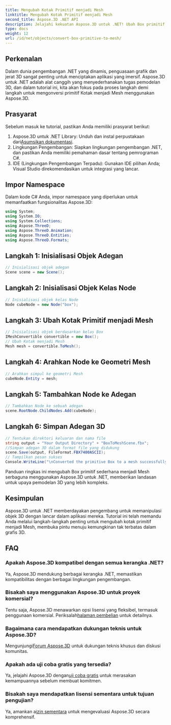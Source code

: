 ```yaml
---
title: Mengubah Kotak Primitif menjadi Mesh
linktitle: Mengubah Kotak Primitif menjadi Mesh
second_title: Aspose.3D .NET API
description: Jelajahi kekuatan Aspose.3D untuk .NET! Ubah Box primitif menjadi Mesh serbaguna dengan mudah. Tingkatkan permainan grafis 3D Anda hari ini.
type: docs
weight: 12
url: /id/net/objects/convert-box-primitive-to-mesh/
---
```

## Perkenalan
Dalam dunia pengembangan .NET yang dinamis, penguasaan grafik dan jerat 3D sangat penting untuk menciptakan aplikasi yang imersif. Aspose.3D untuk .NET adalah alat canggih yang menyederhanakan tugas pemodelan 3D, dan dalam tutorial ini, kita akan fokus pada proses langkah demi langkah untuk mengonversi primitif Kotak menjadi Mesh menggunakan Aspose.3D.
## Prasyarat
Sebelum masuk ke tutorial, pastikan Anda memiliki prasyarat berikut:
1.  Aspose.3D untuk .NET Library: Unduh dan instal perpustakaan dari[Asumsikan dokumentasi](https://reference.aspose.com/3d/net/).
2. Lingkungan Pengembangan: Siapkan lingkungan pengembangan .NET, dan pastikan Anda memiliki pemahaman dasar tentang pemrograman C#.
3. IDE (Lingkungan Pengembangan Terpadu): Gunakan IDE pilihan Anda; Visual Studio direkomendasikan untuk integrasi yang lancar.
## Impor Namespace
Dalam kode C# Anda, impor namespace yang diperlukan untuk memanfaatkan fungsionalitas Aspose.3D:
```csharp
using System;
using System.IO;
using System.Collections;
using Aspose.ThreeD;
using Aspose.ThreeD.Animation;
using Aspose.ThreeD.Entities;
using Aspose.ThreeD.Formats;
```
## Langkah 1: Inisialisasi Objek Adegan
```csharp
// Inisialisasi objek adegan
Scene scene = new Scene();
```
## Langkah 2: Inisialisasi Objek Kelas Node
```csharp
// Inisialisasi objek kelas Node
Node cubeNode = new Node("box");
```
## Langkah 3: Ubah Kotak Primitif menjadi Mesh
```csharp
// Inisialisasi objek berdasarkan kelas Box
IMeshConvertible convertible = new Box();
// Ubah Kotak menjadi Mesh
Mesh mesh = convertible.ToMesh();
```
## Langkah 4: Arahkan Node ke Geometri Mesh
```csharp
// Arahkan simpul ke geometri Mesh
cubeNode.Entity = mesh;
```
## Langkah 5: Tambahkan Node ke Adegan
```csharp
// Tambahkan Node ke sebuah adegan
scene.RootNode.ChildNodes.Add(cubeNode);
```
## Langkah 6: Simpan Adegan 3D
```csharp
// Tentukan direktori keluaran dan nama file
string output = "Your Output Directory" + "BoxToMeshScene.fbx";
//Simpan adegan 3D dalam format file yang didukung
scene.Save(output, FileFormat.FBX7400ASCII);
// Tampilkan pesan sukses
Console.WriteLine("\nConverted the primitive Box to a mesh successfully.\nFile saved at " + output);
```
Panduan ringkas ini mengubah Box primitif sederhana menjadi Mesh serbaguna menggunakan Aspose.3D untuk .NET, memberikan landasan untuk upaya pemodelan 3D yang lebih kompleks.
## Kesimpulan
Aspose.3D untuk .NET memberdayakan pengembang untuk memanipulasi objek 3D dengan lancar dalam aplikasi mereka. Tutorial ini telah memandu Anda melalui langkah-langkah penting untuk mengubah kotak primitif menjadi Mesh, membuka pintu menuju kemungkinan tak terbatas dalam grafis 3D.
## FAQ
### Apakah Aspose.3D kompatibel dengan semua kerangka .NET?
Ya, Aspose.3D mendukung berbagai kerangka .NET, memastikan kompatibilitas dengan berbagai lingkungan pengembangan.
### Bisakah saya menggunakan Aspose.3D untuk proyek komersial?
 Tentu saja, Aspose.3D menawarkan opsi lisensi yang fleksibel, termasuk penggunaan komersial. Periksalah[halaman pembelian](https://purchase.aspose.com/buy) untuk detailnya.
### Bagaimana cara mendapatkan dukungan teknis untuk Aspose.3D?
 Mengunjungi[Forum Aspose.3D](https://forum.aspose.com/c/3d/18) untuk dukungan teknis khusus dan diskusi komunitas.
### Apakah ada uji coba gratis yang tersedia?
 Ya, jelajahi Aspose.3D dengan[uji coba gratis](https://releases.aspose.com/) untuk merasakan kemampuannya sebelum membuat komitmen.
### Bisakah saya mendapatkan lisensi sementara untuk tujuan pengujian?
 Ya, amankan a[izin sementara](https://purchase.aspose.com/temporary-license/) untuk mengevaluasi Aspose.3D secara komprehensif.